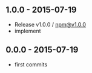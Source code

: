 

## 1.0.0 - 2015-07-19
- Release v1.0.0 / npm@v1.0.0
- implement

## 0.0.0 - 2015-07-19
- first commits